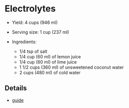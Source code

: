 # Electrolytes

- Yield: 4 cups (946 ml)
- Serving size: 1 cup (237 ml)

- Ingredients:
  - 1/4 tsp of salt
  - 1/4 cup (60 ml) of lemon juice
  - 1/4 cup (60 ml) of lime juice
  - 1 1/2 cups (360 ml) of unsweetened coconut water
  - 2 cups (480 ml) of cold water

## Details

- [guide](https://www.healthline.com/nutrition/electrolyte-water)